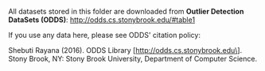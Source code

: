 All datasets stored in this folder are downloaded from
**Outlier Detection DataSets (ODDS)**: http://odds.cs.stonybrook.edu/#table1

If you use any data here, please see ODDS' citation policy:

Shebuti Rayana (2016).  ODDS Library \[http://odds.cs.stonybrook.edu\]. Stony Brook, NY: Stony Brook University, Department of Computer Science.
